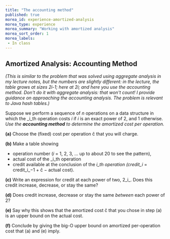 ```yaml
---
title: "The accounting method"
published: true
morea_id: experience-amortized-analysis
morea_type: experience
morea_summary: "Working with amortized analysis"
morea_sort_order: 1
morea_labels:
 - In class
---
```


## Amortized Analysis: Accounting Method

_(This is similar to the problem that was solved using aggregate analysis in
my lecture notes, but the numbers are slightly different: in the lecture, the
table grows at sizes 2i-1; here at 2i; and here you use the accounting method.
Don't do it with aggregate analysis: that won't count! I provide guidance on
approaching the accounting analysis. The problem is relevant to Java hash
tables.)_

Suppose we perform a sequence of _n_ operations on a data structure in which
the _i_th operation costs _i_ if _i_ is an exact power of 2, and 1 otherwise.
_Use the **accounting method** to determine the amortized cost per operation._

**(a)** Choose the (fixed) cost per operation ĉ that you will charge. 

**(b)** Make a table showing 

  * operation number (_i_ = 1, 2, 3, ... up to about 20 to see the pattern), 
  * actual cost of the _i_th operation
  * credit available at the conclusion of the _i_th operation (credit_i_ = credit_i_−1 \+ ĉ − actual cost). 

**(c)** Write an expression for credit at each power of two, 2_i_. Does this credit increase, decrease, or stay the same? 

**(d)** Does credit increase, decrease or stay the same _between_ each power of 2? 

**(e)** Say why this shows that the amortized cost ĉ that you chose in step (a) is an upper bound on the actual cost. 

**(f)** Conclude by giving the big-O upper bound on amortized per-operation cost that (a) and (e) imply. 


